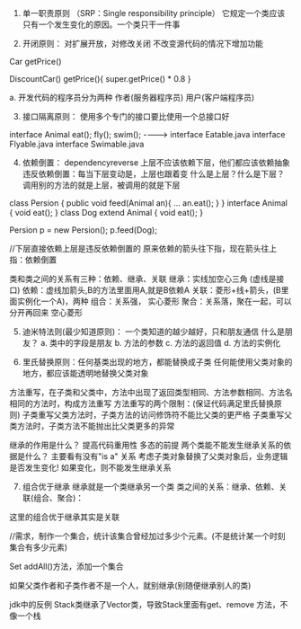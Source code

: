 1. 单一职责原则 （SRP：Single responsibility principle）
它规定一个类应该只有一个发生变化的原因。一个类只干一件事

2. 开闭原则：
对扩展开放，对修改关闭
不改变源代码的情况下增加功能

Car
    getPrice()

DiscountCar()
    getPrice(){
        super.getPrice() * 0.8
    }

a. 开发代码的程序员分为两种
作者(服务器程序员)
用户(客户端程序员)

3. 接口隔离原则：
使用多个专门的接口要比使用一个总接口好

interface Animal
 eat();
 fly();
 swim();
 ---->
interface Eatable.java
interface Flyable.java
interface Swimable.java

4. 依赖倒置：
dependencyreverse
上层不应该依赖下层，他们都应该依赖抽象
违反依赖倒置：每当下层变动是，上层也跟着变
什么是上层？什么是下层？ 调用别的方法的就是上层，被调用的就是下层

class Persion {
    public void feed(Animal an){
        ...
        an.eat();
    }
}
interface Animal {
    void eat();
}
class Dog extend Animal {
    void eat();
}

Persion p = new Persion();
p.feed(Dog);

//下层直接依赖上层是违反依赖倒置的
原来依赖的箭头往下指，现在箭头往上指：依赖倒置


类和类之间的关系有三种：依赖、继承、关联
继承：实线加空心三角 (虚线是接口)
依赖：虚线加箭头,B的方法里面用A,就是B依赖A
关联：菱形+线+箭头，(B里面实例化一个A)，两种
    组合：关系强，                          实心菱形
    聚合：关系落，聚在一起，可以分开再回来    空心菱形

5. 迪米特法则(最少知道原则)：
 一个类知道的越少越好，只和朋友通信
 什么是朋友？
 a. 类中的字段是朋友
 b. 方法的参数
 c. 方法的返回值
 d. 方法的实例化

6. 里氏替换原则：任何基类出现的地方，都能替换成子类
任何能使用父类对象的地方，都应该能透明地替换父类对象

方法重写，在子类和父类中，方法中出现了返回类型相同、方法参数相同、方法名相同的方法时，构成方法重写
方法重写的两个限制：(保证代码满足里氏替换原则)
子类重写父类方法时，子类方法的访问修饰符不能比父类的更严格
子类重写父类方法时，子类方法不能抛出比父类更多的异常

继承的作用是什么？
    提高代码重用性
    多态的前提
两个类能不能发生继承关系的依据是什么？
    主要看有没有"is a" 关系
    考虑子类对象替换了父类对象后，业务逻辑是否发生变化! 如果变化，则不能发生继承关系

7. 组合优于继承
继承就是一个类继承另一个类
类之间的关系：继承、依赖、关联(组合、聚合)： 

这里的组合优于继承其实是关联

//需求，制作一个集合，统计该集合曾经加过多少个元素。(不是统计某一个时刻集合有多少元素)

Set addAll()方法，添加一个集合

如果父类作者和子类作者不是一个人，就别继承(别随便继承别人的类)

jdk中的反例 Stack类继承了Vector类，导致Stack里面有get、remove 方法，不像一个栈